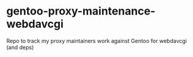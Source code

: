 gentoo-proxy-maintenance-webdavcgi
==================================

Repo to track my proxy maintainers work against Gentoo for webdavcgi (and deps)